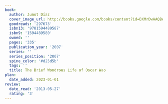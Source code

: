 ```yaml
---
book:
  author: Junot Díaz
  cover_image_url: http://books.google.com/books/content?id=DXMrDwAAQBAJ&printsec=frontcover&img=1&zoom=1&edge=curl&source=gbs_api
  goodreads: '297673'
  isbn13: '9781594489587'
  isbn9: '1594489580'
  owned: ''
  pages: '335'
  publication_year: '2007'
  series: ''
  series_position: '2007'
  spine_color: '#d25d5b'
  tags: ''
  title: The Brief Wondrous Life of Oscar Wao
plan:
  date_added: 2023-01-01
review:
  date_read: '2013-05-27'
  rating: '3'
---
```

